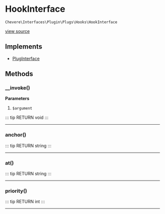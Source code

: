 # HookInterface

`Chevere\Interfaces\Plugin\Plugs\Hooks\HookInterface`

[view source](https://github.com/chevere/chevere/blob/master/interfaces/Plugin/Plugs/Hooks/HookInterface.php)

## Implements

- [PlugInterface](../../PlugInterface.md)
## Methods

### __invoke()

**Parameters**

1.  `$argument`

::: tip RETURN
void
:::


---

### anchor()

::: tip RETURN
string
:::


---

### at()

::: tip RETURN
string
:::


---

### priority()

::: tip RETURN
int
:::


---

